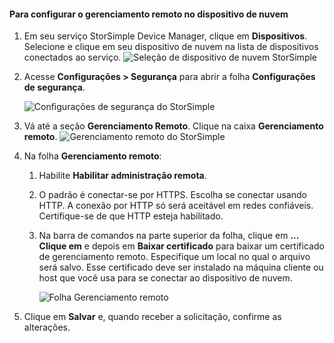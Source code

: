 
#### Para configurar o gerenciamento remoto no dispositivo de nuvem
<a id="to-configure-remote-management-on-cloud-appliance" class="xliff"></a>

1. Em seu serviço StorSimple Device Manager, clique em **Dispositivos**. Selecione e clique em seu dispositivo de nuvem na lista de dispositivos conectados ao serviço.
    ![Seleção de dispositivo de nuvem StorSimple](./media/storsimple-8000-configure-remote-management-http-device/sca-remote-manage1.png)

2. Acesse **Configurações > Segurança** para abrir a folha **Configurações de segurança**.

     ![Configurações de segurança do StorSimple](./media/storsimple-8000-configure-remote-management-http-device/sca-remote-manage2.png)

3. Vá até a seção **Gerenciamento Remoto**. Clique na caixa **Gerenciamento remoto**.
     ![Gerenciamento remoto do StorSimple](./media/storsimple-8000-configure-remote-management-http-device/sca-remote-manage3.png)

4. Na folha **Gerenciamento remoto**:

    1. Habilite **Habilitar administração remota**.
    2. O padrão é conectar-se por HTTPS. Escolha se conectar usando HTTP. A conexão por HTTP só será aceitável em redes confiáveis. Certifique-se de que HTTP esteja habilitado.
    3. Na barra de comandos na parte superior da folha, clique em **... Clique em**  e depois em **Baixar certificado** para baixar um certificado de gerenciamento remoto. Especifique um local no qual o arquivo será salvo. Esse certificado deve ser instalado na máquina cliente ou host que você usa para se conectar ao dispositivo de nuvem.

        ![Folha Gerenciamento remoto](./media/storsimple-8000-configure-remote-management-http-device/sca-remote-manage4.png)
5. Clique em **Salvar** e, quando receber a solicitação, confirme as alterações.